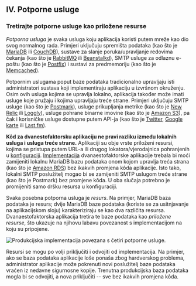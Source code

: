 ## IV. Potporne usluge
### Tretirajte potporne usluge kao priložene resurse

*Potporna usluga* je svaka usluga koju aplikacija koristi putem mreže kao dio svog normalnog rada. Primjeri uključuju spremišta podataka (kao što je [MariaDB](https://mariadb.org/) ili [CouchDB](https://couchdb.apache.org/)), sustave za slanje poruka/upravljanje redovima čekanja (kao što je [RabbitMQ](https://www.rabbitmq.com/) ili [Beanstalkd](https://beanstalkd.github.io/)), SMTP usluge za odlaznu e-poštu (kao što je [Postfix](https://www.postfix.org/)) i sustavi za predmemoriju (kao što je [Memcached](https://memcached.org/)).

Potpornim uslugama poput baze podataka tradicionalno upravljaju isti administratori sustava koji implementiraju aplikaciju u izvršnom okruženju. Osim ovih usluga kojima se upravlja lokalno, aplikacija također može imati usluge koje pružaju i kojima upravljaju treće strane. Primjeri uključuju SMTP usluge (kao što je [Postmark](https://postmarkapp.com/)), usluge prikupljanja metrike (kao što je [New Relic](https://newrelic.com/) ili [Loggly](https://www.loggly.com/)), usluge pohrane binarne imovine (kao što je [Amazon S3](https://aws.amazon.com/s3/)), pa čak i korisničke usluge dostupne putem API-ja (kao što je [Twitter](https://developer.twitter.com/), [Google karte](https://developers.google.com/maps/) ili [Last.fm](https://www.last.fm/api)).

**Kôd za dvanestofaktorsku aplikaciju ne pravi razliku između lokalnih usluga i usluga treće strane.** Aplikaciji su obje vrste priloženi resursi, kojima se pristupa putem URL-a ili drugog lokatora/vjerodajnica pohranjenih u [konfiguraciji](./config). [Implementacija](./codebase) dvanaestofaktorske aplikacije trebala bi moći zamijeniti lokalnu MariaDB bazu podataka onom kojom upravlja treća strana (kao što je [Amazon RDS](https://aws.amazon.com/rds/)) bez ikakvih promjena kôda aplikacije. Isto tako, lokalni SMTP poslužitelj mogao bi se zamijeniti SMTP uslugom treće strane (kao što je Postmark) bez promjene kôda. U oba slučaja potrebno je promijeniti samo dršku resursa u konfiguraciji.

Svaka posebna potporna usluga je *resurs*. Na primjer, MariaDB baza podataka je resurs; dvije MariaDB baze podataka (koriste se za usitnjavanje na aplikacijskom sloju) karakteriziraju se kao dva različita resursa. Dvanaestofaktorska aplikacija tretira te baze podataka kao *priložene resurse*, što ukazuje na njihovu labavu povezanost s implementacijom na koju su pripojene.

![Produkcijska implementacija povezana s četiri potporne usluge.](/images/attached-resources.png)

Resursi se mogu po volji priključiti i odvojiti od implementacija. Na primjer, ako se baza podataka aplikacije loše ponaša zbog hardverskog problema, administrator aplikacije može pokrenuti novi poslužitelj baze podataka vraćen iz nedavne sigurnosne kopije. Trenutna produkcijska baza podataka mogla bi se odvojiti, a nova priključiti -- sve bez ikakvih promjena kôda.
